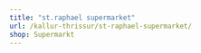 ```yaml
---
title: "st.raphael supermarket"
url: /kallur-thrissur/st-raphael-supermarket/
shop: Supermarkt
---
```

